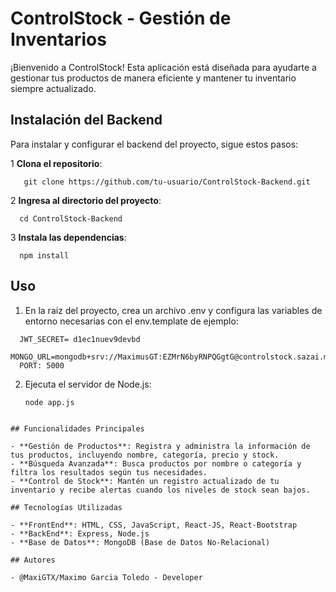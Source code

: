 # ControlStock - Gestión de Inventarios

¡Bienvenido a ControlStock! Esta aplicación está diseñada para ayudarte a gestionar tus productos de manera eficiente y mantener tu inventario siempre actualizado.

## Instalación del Backend

Para instalar y configurar el backend del proyecto, sigue estos pasos:

1 **Clona el repositorio**:
```
   git clone https://github.com/tu-usuario/ControlStock-Backend.git
```
2 **Ingresa al directorio del proyecto**:
```
  cd ControlStock-Backend
```
3 **Instala las dependencias**:
```
  npm install
```
## Uso
1. En la raíz del proyecto, crea un archivo .env y configura las variables de entorno necesarias con el env.template de ejemplo:
```
  JWT_SECRET= d1ec1nuev9devbd
  MONGO_URL=mongodb+srv://MaximusGT:EZMrN6byRNPQGgtG@controlstock.sazai.mongodb.net/
  PORT: 5000
```
2. Ejecuta el servidor de Node.js:
   ```
   node app.js
  ```

## Funcionalidades Principales

- **Gestión de Productos**: Registra y administra la información de tus productos, incluyendo nombre, categoría, precio y stock.
- **Búsqueda Avanzada**: Busca productos por nombre o categoría y filtra los resultados según tus necesidades.
- **Control de Stock**: Mantén un registro actualizado de tu inventario y recibe alertas cuando los niveles de stock sean bajos.

## Tecnologías Utilizadas

- **FrontEnd**: HTML, CSS, JavaScript, React-JS, React-Bootstrap
- **BackEnd**: Express, Node.js
- **Base de Datos**: MongoDB (Base de Datos No-Relacional)

## Autores

- @MaxiGTX/Maximo Garcia Toledo - Developer



